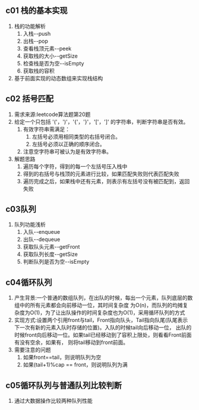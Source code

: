 ## c01 栈的基本实现
1. 栈的功能解析
    1. 入栈--push
    2. 出栈--pop
    3. 查看栈顶元素--peek
    4. 获取栈的大小--getSize
    5. 检查栈是否为空--isEmpty
    6. 获取栈的容积
2. 基于前面实现的动态数组来实现栈结构
## c02 括号匹配
1. 需求来源:leetcode算法题第20题
2. 给定一个只包括 '('，')'，'{'，'}'，'['，']' 的字符串，判断字符串是否有效。
    1. 有效字符串需满足：
        1. 左括号必须用相同类型的右括号闭合。
        2. 左括号必须以正确的顺序闭合。
    2. 注意空字符串可被认为是有效字符串。
3. 解题思路
    1. 遍历每个字符，得到的每一个左括号压入栈中
    2. 得到的右括号与栈顶的元素进行比较，如果匹配失败则代表匹配失败
    3. 遍历完成之后，如果栈中还有元素，则表示有左括号没有被匹配到，返回失败
## c03队列
1. 队列功能浅析
    1. 入队--enqueue
    2. 出队--dequeue
    3. 获取队头元素--getFront
    4. 获取队列长度--getSize
    5. 判断队列是否为空--isEmpty
## c04循环队列
1. 产生背景:一个普通的数组队列，在出队的时候，每出一个元素，队列底层的数组中的所有元素都会向前移动一位，其时间复杂度
为O(n)，而队列的均摊复杂度为O(1)，为了让出队操作的时间复杂度也为O(1)，采用循环队列的方式
2. 实现方式:设置两个引用front与tail，Front指向队头，Tail指向队尾(队尾表示下一次有新的元素入队时存储的位置)。入队的时候tail向后移动一位，
出队的时候front向后移动一位。如果tail已经移动到了容积上限处，则看看Front前面有没有空余，如果有，
则将tail移动到front前面。
3. 需要注意的问题
    1. 如果front==tail，则说明队列为空
    2. 如果(tail+1)%cap == front，则说明队列为满
## c05循环队列与普通队列比较判断
1. 通过大数据操作比较两种队列性能